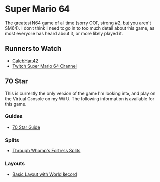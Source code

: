 # Super Mario 64

The greatest N64 game of all time (sorry OOT, strong #2, but you aren't SM64).
I don't think I need to go in to too much detail about this game, as most
everyone has heard about it, or more likely played it.

## Runners to Watch

  * [CalebHart42][4]
  * [Twitch Super Mario 64 Channel][5]

## 70 Star

This is currently the only version of the game I'm looking into, and play on
the Virtual Console on my Wii U. The following information is available for this
game.

### Guides

  * [70 Star Guide][1]

### Splits

  * [Through Whomp's Fortress Splits][2]

### Layouts

  * [Basic Layout with World Record][3]

[1]: ./Guies/70_Star_Route.md
[2]: ./Splits/Super_Mario_64_Through_Whomps_Fortress.lss
[3]: ./Layouts/Super_Mario_64_Layout.lsl
[4]: https://www.twitch.tv/calebhart42
[5]: https://www.twitch.tv/directory/game/Super%20Mario%2064